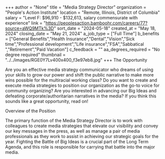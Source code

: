 +++
author = "None"
title = "Media Strategy Director"
organization = "People's Action Institute"
location = "Remote, Illinois, District of Columbia"
salary = "Level F: $96,910 - $132,613, salary commensurate with experience"
link = "https://peoplesaction.bamboohr.com/careers/77?source=aWQ9MTk%3D"
sort_date = "2024-05-18"
created_at = "May 18, 2024"
closing_date = "May 21, 2024"
a_job_type = ["Full Time"]
b_benefits = ["General Benefits","Health Insurance","Dental","Vision","Sick time","Professional development","Life insurance","FSA","Sabbatical ","Retirement","Paid Vacation"]
c_feedback = ""
aa_degrees_required = "No degree required"
thumbnail = "../../images/RGE0Y7Lv400x400_f3e97eb8.jpg"
+++
The Opportunity

Are you an effective media strategy communicator who dreams of using your skills to grow our power and shift the public narrative to make more wins possible for the multiracial working class? Do you want to create and execute media strategies to position our organization as the go-to voice for community organizing? Are you interested in advancing our Big Ideas and defeating corporate/authoritarian narratives in the media? If you think this sounds like a great opportunity, read on!  

Overview of the Position

The primary function of the Media Strategy Director is to work with colleagues to create media strategies that elevate our visibility and convey our key messages in the press, as well as manage a pair of media professionals as they work to assist in achieving our strategic goals for the year. Fighting the Battle of Big Ideas is a crucial part of the Long Term Agenda, and this role is responsible for carrying that battle into the major media.